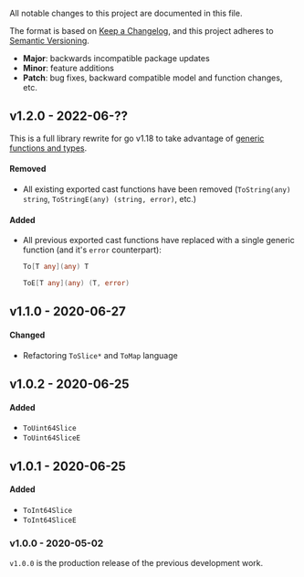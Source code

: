 All notable changes to this project are documented in this file.

The format is based on [Keep a Changelog](https://keepachangelog.com/en/1.0.0/), and this project adheres to [Semantic Versioning](https://semver.org/spec/v2.0.0.html).

- **Major**: backwards incompatible package updates
- **Minor**: feature additions
- **Patch**: bug fixes, backward compatible model and function changes, etc.

## v1.2.0 - 2022-06-??
This is a full library rewrite for go v1.18 to take advantage of [generic functions and types](https://go.dev/doc/tutorial/generics).
#### Removed
- All existing exported cast functions have been removed (`ToString(any) string`, `ToStringE(any) (string, error)`, etc.)

#### Added
- All previous exported cast functions have replaced with a single generic function (and it's `error` counterpart):
  ```go
  To[T any](any) T

  ToE[T any](any) (T, error)
  ```


## v1.1.0 - 2020-06-27
#### Changed
- Refactoring `ToSlice*` and `ToMap` language

## v1.0.2 - 2020-06-25
#### Added
- `ToUint64Slice`
- `ToUint64SliceE`

## v1.0.1 - 2020-06-25
#### Added
- `ToInt64Slice`
- `ToInt64SliceE`

### v1.0.0 - 2020-05-02
`v1.0.0` is the production release of the previous development work.
